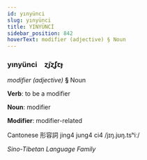 ```yaml
---
id: yınyünci
slug: yınyünci
title: YINYÜNCİ
sidebar_position: 842
hoverText: modifier (adjective) § Noun
---
```


### yınyünci&emsp;<span kind="abugida">ɀ̃ȷɀ̃ʄꞇɟ</span>

*modifier (adjective)* **§** Noun

**Verb**: to be a modifier

**Noun**: modifier

**Modifier**: modifier-related

Cantonese 形容詞 jing4 jung4 ci4 /jɪŋ.jʊŋ.tsʰiː/

*Sino-Tibetan Language Family*
